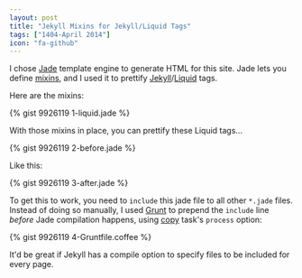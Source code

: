 ```yaml
---
layout: post
title: "Jekyll Mixins for Jekyll/Liquid Tags"
tags: ["1404-April 2014"]
icon: "fa-github"
---
```


I chose [Jade](http://jade-lang.com/) template engine to generate HTML for this site. Jade lets you define [mixins](http://jade-lang.com/reference/#mixins), and I used it to prettify [Jekyll](http://jekyllrb.com/)/[Liquid](http://docs.shopify.com/themes/liquid-basics) tags.

Here are the mixins:

{% gist 9926119 1-liquid.jade %}

With those mixins in place, you can prettify these Liquid tags...

{% gist 9926119 2-before.jade %}

Like this:

{% gist 9926119 3-after.jade %}

To get this to work, you need to `include` this jade file to all other `*.jade` files. Instead of doing so manually, I used [Grunt](http://gruntjs.com/) to prepend the `include` line *before* Jade compilation happens, using [copy](https://github.com/gruntjs/grunt-contrib-copy) task's `process` option:

{% gist 9926119 4-Gruntfile.coffee %}

It'd be great if Jekyll has a compile option to specify files to be included for every page.
